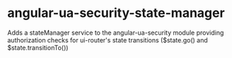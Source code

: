 angular-ua-security-state-manager
=================================

Adds a stateManager service to the angular-ua-security module providing authorization checks for ui-router's state transitions ($state.go() and $state.transitionTo())

